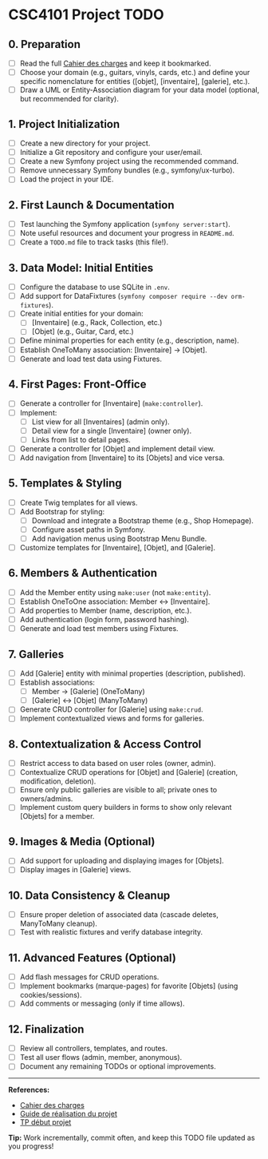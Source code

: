 # CSC4101 Project TODO

## 0. Preparation
- [ ] Read the full [Cahier des charges](https://www-inf.telecom-sudparis.eu/COURS/CSC4101/projet/cahier-charges-projet.html) and keep it bookmarked.
- [ ] Choose your domain (e.g., guitars, vinyls, cards, etc.) and define your specific nomenclature for entities ([objet], [inventaire], [galerie], etc.).
- [ ] Draw a UML or Entity-Association diagram for your data model (optional, but recommended for clarity).

## 1. Project Initialization
- [ ] Create a new directory for your project.
- [ ] Initialize a Git repository and configure your user/email.
- [ ] Create a new Symfony project using the recommended command.
- [ ] Remove unnecessary Symfony bundles (e.g., symfony/ux-turbo).
- [ ] Load the project in your IDE.

## 2. First Launch & Documentation
- [ ] Test launching the Symfony application (`symfony server:start`).
- [ ] Note useful resources and document your progress in `README.md`.
- [ ] Create a `TODO.md` file to track tasks (this file!).

## 3. Data Model: Initial Entities
- [ ] Configure the database to use SQLite in `.env`.
- [ ] Add support for DataFixtures (`symfony composer require --dev orm-fixtures`).
- [ ] Create initial entities for your domain:
    - [ ] [Inventaire] (e.g., Rack, Collection, etc.)
    - [ ] [Objet] (e.g., Guitar, Card, etc.)
- [ ] Define minimal properties for each entity (e.g., description, name).
- [ ] Establish OneToMany association: [Inventaire] → [Objet].
- [ ] Generate and load test data using Fixtures.

## 4. First Pages: Front-Office
- [ ] Generate a controller for [Inventaire] (`make:controller`).
- [ ] Implement:
    - [ ] List view for all [Inventaires] (admin only).
    - [ ] Detail view for a single [Inventaire] (owner only).
    - [ ] Links from list to detail pages.
- [ ] Generate a controller for [Objet] and implement detail view.
- [ ] Add navigation from [Inventaire] to its [Objets] and vice versa.

## 5. Templates & Styling
- [ ] Create Twig templates for all views.
- [ ] Add Bootstrap for styling:
    - [ ] Download and integrate a Bootstrap theme (e.g., Shop Homepage).
    - [ ] Configure asset paths in Symfony.
    - [ ] Add navigation menus using Bootstrap Menu Bundle.
- [ ] Customize templates for [Inventaire], [Objet], and [Galerie].

## 6. Members & Authentication
- [ ] Add the Member entity using `make:user` (not `make:entity`).
- [ ] Establish OneToOne association: Member ↔ [Inventaire].
- [ ] Add properties to Member (name, description, etc.).
- [ ] Add authentication (login form, password hashing).
- [ ] Generate and load test members using Fixtures.

## 7. Galleries
- [ ] Add [Galerie] entity with minimal properties (description, published).
- [ ] Establish associations:
    - [ ] Member → [Galerie] (OneToMany)
    - [ ] [Galerie] ↔ [Objet] (ManyToMany)
- [ ] Generate CRUD controller for [Galerie] using `make:crud`.
- [ ] Implement contextualized views and forms for galleries.

## 8. Contextualization & Access Control
- [ ] Restrict access to data based on user roles (owner, admin).
- [ ] Contextualize CRUD operations for [Objet] and [Galerie] (creation, modification, deletion).
- [ ] Ensure only public galleries are visible to all; private ones to owners/admins.
- [ ] Implement custom query builders in forms to show only relevant [Objets] for a member.

## 9. Images & Media (Optional)
- [ ] Add support for uploading and displaying images for [Objets].
- [ ] Display images in [Galerie] views.

## 10. Data Consistency & Cleanup
- [ ] Ensure proper deletion of associated data (cascade deletes, ManyToMany cleanup).
- [ ] Test with realistic fixtures and verify database integrity.

## 11. Advanced Features (Optional)
- [ ] Add flash messages for CRUD operations.
- [ ] Implement bookmarks (marque-pages) for favorite [Objets] (using cookies/sessions).
- [ ] Add comments or messaging (only if time allows).

## 12. Finalization
- [ ] Review all controllers, templates, and routes.
- [ ] Test all user flows (admin, member, anonymous).
- [ ] Document any remaining TODOs or optional improvements.

---

**References:**
- [Cahier des charges](https://www-inf.telecom-sudparis.eu/COURS/CSC4101/projet/cahier-charges-projet.html)
- [Guide de réalisation du projet](https://www-inf.telecom-sudparis.eu/COURS/CSC4101/projet/)
- [TP début projet](https://www-inf.telecom-sudparis.eu/COURS/CSC4101/tp-debut-projet/)

**Tip:** Work incrementally, commit often, and keep this TODO file updated as you progress!
